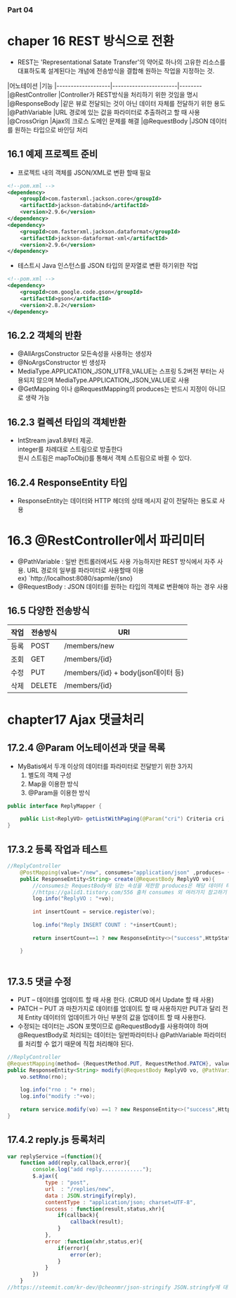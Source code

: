 ### Part 04 ###

# chaper 16 REST 방식으로 전환
 - REST는 'Representational Satate Transfer'의 약어로 하나의 고유한 리소스를 대표하도록 설계된다는 개념에 전송방식을 결합해 원하는 작업을 지정하는 것.

|어노테이션			|기능
|-------------------|-----------------------|--------
|@RestController    |Controller가 REST방식을 처리하기 위한 것임을 명시
|@ResponseBody		|같은 뷰로 전달되는 것이 아닌 데이터 자체를 전달하기 위한 용도
|@PathVariable		|URL 경로에 있는 값을 파라미터로 추출하려고 할 때 사용
|@CrossOrign		|Ajax의 크로스 도메인 문제를 해결
|@RequestBody   	|JSON 데이터를 원하는 타입으로 바인딩 처리

## 16.1 예제 프로젝트 준비
- 프로젝트 내의 객체를 JSON/XML로 변환 할때 필요
```xml
<!--pom.xml -->
<dependency>
	<groupId>com.fasterxml.jackson.core</groupId>
	<artifactId>jackson-databind</artifactId>
	<version>2.9.6</version>
</dependency>    
<dependency>
	<groupId>com.fasterxml.jackson.dataformat</groupId>
	<artifactId>jackson-dataformat-xml</artifactId>
	<version>2.9.6</version>
</dependency>
```
- 테스트시 Java 인스턴스를 JSON 타입의 문자열로 변환 하기위한 작업
```xml
<!--pom.xml -->
<dependency>
	<groupId>com.google.code.gson</groupId>
	<artifactId>gson</artifactId>
	<version>2.8.2</version>
</dependency>  
```
## 16.2.2 객체의 반환
 - @AllArgsConstructor 모든속성을 사용하는 생성자
 - @NoArgsConstructor 빈 생성자
 - MediaType.APPLICATION_JSON_UTF8_VALUE는 스프링 5.2버전 부터는 사용되지 않으며 MediaType.APPLICATION_JSON_VALUE로 사용
 - @GetMapping 이나 @RequestMapping의 produces는 반드시 지정이 아니므로 생략 가능

## 16.2.3 컬렉션 타입의 객체반환
- IntStream java1.8부터 제공.<br>
 integer를 차례대로 스트림으로 방출한다<br>
 원시 스트림은 mapToObj()를 통해서 객체 스트림으로 바뀔 수 있다.

## 16.2.4 ResponseEntity 타입
 - ResponseEntity는 데이터와 HTTP 헤더의 상태 메시지 같이 전달하는 용도로 사용

# 16.3 @RestController에서 파리미터
 - @PathVariable : 일반 컨트롤러에서도 사용 가능하지만 REST 방식에서 자주 사용. URL 경로의 일부를 파라미터로 사용할때 이용
 <br>ex) `http://localhost:8080/sapmle/{sno}
 - @RequestBody : JSON 데이터를 원하는 타입의 객체로 변환해야 하는 경우 사용

## 16.5 다양한 전송방식

|작업	 |전송방식  | URI
|------------------ |-----------------------|--------
|등록    |POST      |/members/new
|조회	 |GET       |/members/{id}
|수정	 |PUT       |/members/{id} + body(json데이터 등)
|삭제	 |DELETE    |/members/{id}

# chapter17 Ajax 댓글처리

## 17.2.4 @Param 어노테이션과 댓글 목록
 - MyBatis에서 두개 이상의 데이터를 파라미터로 전달받기 위한 3가지
	1) 별도의 객체 구성
	2) Map을 이용한 방식
	3) @Param을 이용한 방식
```java
public interface ReplyMapper {
	
	public List<ReplyVO> getListWithPaging(@Param("cri") Criteria cri ,@Param("bno")Long bno);//cri 와 bno 두개다 사용 가능
}
```
## 17.3.2 등록 작업과 테스트
```java
//ReplyController
	@PostMapping(value="/new", consumes="application/json" ,produces= {MediaType.TEXT_PLAIN_VALUE})
	public ResponseEntity<String> create(@RequestBody ReplyVO vo){
		//consumes는 RequestBody에 담는 속성을 제한함 produces은 해당 데이터 타입으로만 받겠다고 지정하는 것
		//https://galid1.tistory.com/556 출처 consumes 외 여러가지 참고하기 좋음 
		log.info("ReplyVO : "+vo);
		
		int insertCount = service.register(vo);
		
		log.info("Reply INSERT COUNT : "+insertCount);
		
		return insertCount==1 ? new ResponseEntity<>("success",HttpStatus.OK) : new ResponseEntity<>(HttpStatus.INTERNAL_SERVER_ERROR);
		
	}
	
```

## 17.3.5 댓글 수정
- PUT – 데이터를 업데이트 할 때 사용 한다. (CRUD 에서  Update 할 때 사용)
- PATCH – PUT 과 마찬가지로 데이터를 업데이트 할 때 사용하지만 PUT과 달리 전체 Entity 데이터의 업데이트가 아닌 부분의 값을 업데이트 할 때 사용한다.
- 수정되는 데이터는 JSON 포맷이므로 @RequestBody를 사용하여야 하며 @RequestBody로 처리되는 데이터는 일반파라미터나 @PathVariable 파라미터를 처리할 수 없기 때문에 직접 처리해야 된다.
```java
//ReplyController
@RequestMapping(method= {RequestMethod.PUT, RequestMethod.PATCH}, value="/{rno}", consumes="application/json", produces= {MediaType.TEXT_PLAIN_VALUE})
public ResponseEntity<String> modify(@RequestBody ReplyVO vo, @PathVariable("rno") Long rno){
	vo.setRno(rno);
	
	log.info("rno : "+ rno);
	log.info("modify :"+vo);
	
	return service.modify(vo) ==1 ? new ResponseEntity<>("success",HttpStatus.OK) : new ResponseEntity<>(HttpStatus.INTERNAL_SERVER_ERROR);
}
```

## 17.4.2 reply.js 등록처리
```js
var replyService =(function(){
	function add(reply,callback,error){
		console.log("add reply.............");
		$.ajax({
			type : "post",
			url  : "/replies/new",
			data : JSON.stringify(reply),
			contentType : "application/json; charset=UTF-8",
			success : function(result,status,xhr){
				if(callback){
					callback(result);
				}
			},
			error :function(xhr,status,er){
				if(error){
					error(er);
				}
			}
		})
	}
//https://steemit.com/kr-dev/@cheonmr/json-stringify JSON.stringfy에 대한 내용
```